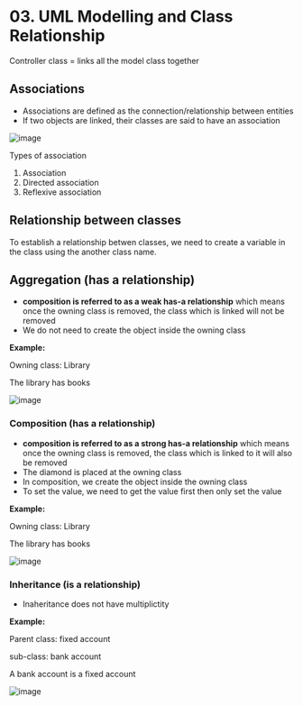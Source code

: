 # 03. UML Modelling and Class Relationship

Controller class = links all the model class together


## Associations
- Associations are defined as the connection/relationship between entities
- If two objects are linked, their classes are said to have an association

![image](https://github.com/Fong20/Learning-repository/assets/150316121/133531da-65f1-494c-a850-ba0764e3d362)

  Types of association
  1. Association
  2. Directed association
  3. Reflexive association

## Relationship between classes
To establish a relationship betwen classes, we need to create a variable in the class using the another class name.

## Aggregation (has a relationship)
- **composition is referred to as a weak has-a relationship** which means once the owning class is removed, the class which is linked will not be removed
- We do not need to create the object inside the owning class

**Example:**

Owning class: Library

The library has books

![image](https://github.com/Fong20/Learning-repository/assets/150316121/c67bb652-9d2d-4688-b165-ec29fdc6c2c5)

### Composition (has a relationship)
- **composition is referred to as a strong has-a relationship** which means once the owning class is removed, the class which is linked to it will also be removed
- The diamond is placed at the owning class
- In composition, we create the object inside the owning class
- To set the value, we need to get the value first then only set the value

**Example:**

Owning class: Library

The library has books

![image](https://github.com/Fong20/Learning-repository/assets/150316121/f574e9e5-6640-414f-b28a-672a7c57df7b)

### Inheritance (is a relationship)
- Inaheritance does not have multiplictity

**Example:**

Parent class: fixed account

sub-class: bank account

A bank account is a fixed account

![image](https://github.com/Fong20/Learning-repository/assets/150316121/2fa743de-f8ec-4b21-bc6c-77017283d507)



